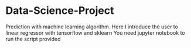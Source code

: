 # Data-Science-Project
Prediction with machine learning algorithm.
Here I introduce the user to linear regressor with tensorflow and sklearn
You need jupyter notebook to run the script provided
